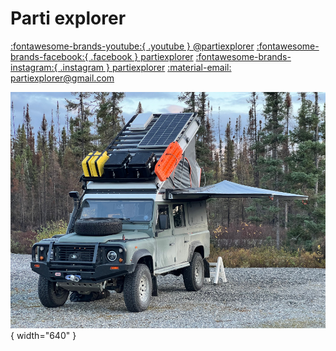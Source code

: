 # Parti explorer

[:fontawesome-brands-youtube:{ .youtube } @partiexplorer](https://youtube.com/@partiexplorer/)
[:fontawesome-brands-facebook:{ .facebook } partiexplorer](https://facebook.com/partiexplorer/)
[:fontawesome-brands-instagram:{ .instagram } partiexplorer](https://instagram.com/partiexplorer/)
[:material-email: partiexplorer@gmail.com](mailto:partiexplorer@gmail.com)

![defender](./assets/images/defender.jpg){ width="640" }
